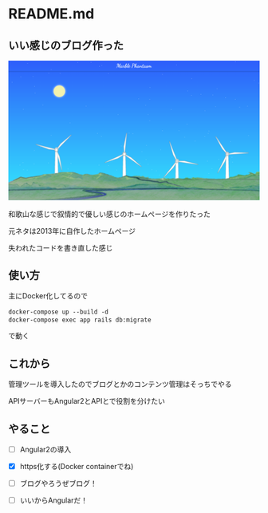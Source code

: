 # README.md

## いい感じのブログ作った

![this is my soul world](./images/top.png)

和歌山な感じで叙情的で優しい感じのホームページを作りたった

元ネタは2013年に自作したホームページ

失われたコードを書き直した感じ

## 使い方

主にDocker化してるので

```
docker-compose up --build -d
docker-compose exec app rails db:migrate
```

で動く


## これから
管理ツールを導入したのでブログとかのコンテンツ管理はそっちでやる

APIサーバーもAngular2とAPIとで役割を分けたい

## やること

* [ ] Angular2の導入

* [x] https化する(Docker containerでね)

* [ ] ブログやろうぜブログ！

* [ ] いいからAngularだ！
